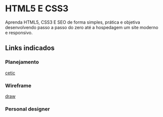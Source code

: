 # HTML5 E CSS3
Aprenda HTML5, CSS3 E SEO de forma simples, prática e objetiva desenvolvendo passo a passo do zero até a hospedagem um site moderno e responsivo.
## Links indicados
### Planejamento
[cetic](https://www.cetic.br/)
### Wireframe
[draw](https://app.diagrams.net/)
### Personal designer
